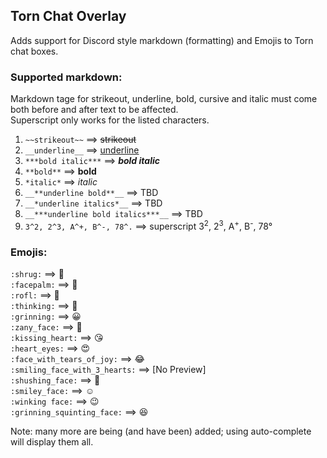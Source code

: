 ## Torn Chat Overlay

Adds support for Discord style markdown (formatting) and Emojis to Torn chat boxes.

### Supported markdown:

Markdown tage for strikeout, underline, bold, cursive and italic must come both before and after text to be affected.<br>
Superscript only works for the listed characters.<br>


1. ``~~strikeout~~`` ==> ~~strikeout~~
2. ``__underline__`` ==> <ins>underline</ins>
3. ``***bold italic***`` ==> ***bold italic***
3. ``**bold**`` ==> **bold**
4. ``*italic*`` ==> *italic*
5. ``__**underline bold**__`` ==> TBD
6. ``__*underline italics*__`` ==> TBD
7. ``__***underline bold italics***__`` ==> TBD 
8. ``3^2, 2^3, A^+, B^-, 78^.`` ==> superscript 3<sup>2</sup>, 2<sup>3</sup>, A<sup>+</sup>, B<sup>-</sup>, 78&deg;


### Emojis:

``:shrug:`` ==> :shrug: <br>
``:facepalm:`` ==> :facepalm: <br>
``:rofl:`` ==> :rofl: <br>
``:thinking:`` ==> :thinking: <br>
``:grinning:`` ==> :grinning: <br>
``:zany_face:`` ==> :zany_face: <br>
``:kissing_heart:`` ==> :kissing_heart: <br>
``:heart_eyes:`` ==> :heart_eyes: <br>
``:face_with_tears_of_joy:`` ==> 😂 <br>
``:smiling_face_with_3_hearts:`` ==> [No Preview] <br>
``:shushing_face:`` ==> :shushing_face: <br>
``:smiley_face:`` ==> ☺ <br>
``:winking face:`` ==> 😉 <br>
``:grinning_squinting_face:`` ==> 😆 <br>

Note: many more are being (and have been) added; using auto-complete will display them all.

